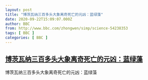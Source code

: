 ```yaml
---
layout: post
title: "博茨瓦纳三百多头大象离奇死亡的元凶：蓝绿藻"
date: 2020-09-22T15:09:07.000Z
author: BBC
from: http://www.bbc.com/zhongwen/simp/science-54238353
tags: [ BBC ]
categories: [ BBC ]
---
```

<!--1600787347000-->
[博茨瓦纳三百多头大象离奇死亡的元凶：蓝绿藻](http://www.bbc.com/zhongwen/simp/science-54238353)
------

<div>
博茨瓦纳三百多头大象离奇死亡的元凶：蓝绿藻
</div>
